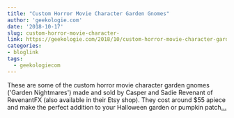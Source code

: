 ```yaml
---
title: "Custom Horror Movie Character Garden Gnomes"
author: 'geekologie.com'
date: '2018-10-17'
slug: custom-horror-movie-character-
link: https://geekologie.com/2018/10/custom-horror-movie-character-garden-gno.php
categories:
- bloglink
tags:
  - geekologiecom
---
```


These are some of the custom horror movie character garden gnomes ('Garden Nightmares') made and sold by Casper and Sadie Revenant of RevenantFX (also available in their Etsy shop). They cost around $55 apiece and make the perfect addition to your Halloween garden or pumpkin patch[... <i class="fas fa-external-link-alt"></i>](https://geekologie.com/2018/10/custom-horror-movie-character-garden-gno.php)

